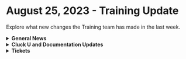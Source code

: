 # August 25, 2023 - Training Update

Explore what new changes the Training team has made in the last week.

<details>

<summary><strong>General News</strong></summary>

* [We've updated the times on our Rewst 104 \~ 106 training to give a 15-minute break between](https://calendly.com/cluck-u):&#x20;
  * Mondays: Rewst 101 @ 12pm EST + Rewst 104 @ 1:15pm EST
  * Tuesdays: Rewst 102 @ 12pm EST + Rewst 105 @ 1:15pm EST
  * Wednesdays: Rewst 103 @ 12pm EST + Rewst 106 @ 1:15pm EST
  * Thursdays: ROC AMA @ 12pm EST
* Join us in our new [Cluck-U Discord channel](https://discord.com/channels/936789089703845988/1121465945295167588) if you have any questions, comments, or concerns!

</details>

<details>

<summary><strong>Cluck U and Documentation Updates</strong></summary>

**Cluck University**

* Added links to relevant videos on the [Rewst 101 page](broken-reference).

**Documentation**

* [Open Mic - August 18th Video and Page Added](../../roc-open-mics/rewst-open-mics-north-america/2023-roc-open-mics/august-18th-2023-info-nuggets-and-jinja-burgers.md)
* Updates and Fixes
  * Updated [Connectwise Pods documentation](../../../documentation/integrations/individual-integration-documentation/psa/connectwise-manage/pod-configuration.md) to include steps for Adding Pods to Tickets
  * Fixed some broken links on the front page
  * Fixed the IT Glue Documentation link on the [IT Glue Integration Setup Page](../../../documentation/integrations/individual-integration-documentation/documentation/itglue/it-glue-integration-setup.md).
  * Fixed the Workflow and Crate links on the [Rewst Terminology Page](broken-reference).
  * Fixed Broken links on [Actions in Rewst page](../../../documentation/actions-in-rewst/).
  * Fixed code snippet and formatting errors on the [Dynamic Options and Inputs page](../../../documentation/forms/intro-to-forms.md).
  * Removed broken links on the [Workflow Notes page](broken-reference).
  * Fixed Broken Rewst platform links on all integration setup pages.
  * Various punctuation and formatting fixes on all the integration setup pages.

</details>

<details>

<summary><strong>Tickets</strong></summary>

With the ROC now using Halo for their ticketing system, this is when you should find a ticket created for you!

* [ ] A discussion with a ROC engineer that doesn't result in a fix on first discussion
* [ ] If you have a call to troubleshoot, create workflows or other ROC work
* [ ] For all onboarding or expansion work
* [ ] If a call results in a new workflow idea or request

If you'd like to manually create a ticket yourself, review the "Rewst Support" section at the bottom of this page.

</details>
